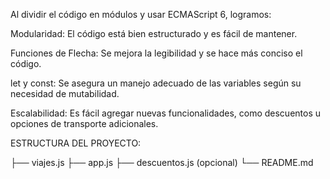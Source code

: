 Al dividir el código en módulos y usar ECMAScript 6, logramos:

Modularidad: El código está bien estructurado y es fácil de mantener.

Funciones de Flecha: Se mejora la legibilidad y se hace más conciso el código.

let y const: Se asegura un manejo adecuado de las variables según su necesidad de mutabilidad.

Escalabilidad: Es fácil agregar nuevas funcionalidades, como descuentos u opciones de transporte adicionales.



ESTRUCTURA DEL PROYECTO:

  ├── viajes.js
  ├── app.js
  ├── descuentos.js (opcional)
  └── README.md